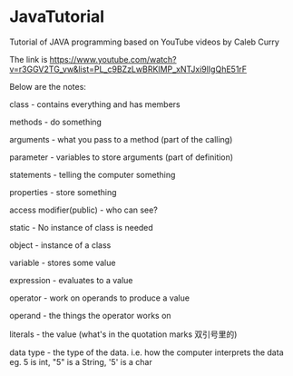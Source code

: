# JavaTutorial
Tutorial of JAVA programming based on YouTube videos by Caleb Curry

The link is https://www.youtube.com/watch?v=r3GGV2TG_vw&list=PL_c9BZzLwBRKIMP_xNTJxi9lIgQhE51rF

Below are the notes:


class - contains everything and has members

methods - do something

arguments - what you pass to a method (part of the calling)

parameter - variables to store arguments (part of definition)

statements - telling the computer something

properties - store something

access modifier(public) - who can see?

static - No instance of class is needed

object - instance of a class

variable - stores some value

expression - evaluates to a value

operator - work on operands to produce a value

operand - the things the operator works on

literals - the value (what's in the quotation marks 双引号里的)

data type - the type of the data. i.e. how the computer interprets the data
            eg. 5 is int, "5" is a String, '5' is a char
